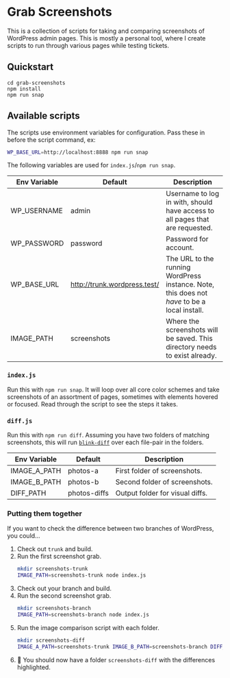Grab Screenshots
================

This is a collection of scripts for taking and comparing screenshots of WordPress admin pages. This is mostly a personal tool, where I create scripts to run through various pages while testing tickets.

## Quickstart

```
cd grab-screenshots
npm install
npm run snap
```

## Available scripts

The scripts use environment variables for configuration. Pass these in before the script command, ex:

```bash
WP_BASE_URL=http://localhost:8888 npm run snap
```

The following variables are used for `index.js`/`npm run snap`.

| Env Variable | Default | Description |
|--------------|---------|-------------|
| WP_USERNAME  | admin | Username to log in with, should have access to all pages that are requested. |
| WP_PASSWORD  | password | Password for account. |
| WP_BASE_URL  | http://trunk.wordpress.test/ | The URL to the running WordPress instance. Note, this does not _have_ to be a local install. |
| IMAGE_PATH | screenshots | Where the screenshots will be saved. This directory needs to exist already. |

### `index.js`

Run this with `npm run snap`. It will loop over all core color schemes and take screenshots of an assortment of pages, sometimes with elements hovered or focused. Read through the script to see the steps it takes.

### `diff.js`

Run this with `npm run diff`. Assuming you have two folders of matching screenshots, this will run [`blink-diff`](http://yahoo.github.io/blink-diff/) over each file-pair in the folders.

| Env Variable | Default | Description |
|--------------|---------|-------------|
| IMAGE_A_PATH | photos-a | First folder of screenshots. |
| IMAGE_B_PATH | photos-b | Second folder of screenshots. |
| DIFF_PATH    | photos-diffs | Output folder for visual diffs. |

### Putting them together

If you want to check the difference between two branches of WordPress, you could…

1. Check out `trunk` and build.
2. Run the first screenshot grab.
	```bash
	mkdir screenshots-trunk
	IMAGE_PATH=screenshots-trunk node index.js
	```
3. Check out your branch and build.
4. Run the second screenshot grab.
	```bash
	mkdir screenshots-branch
	IMAGE_PATH=screenshots-branch node index.js
	```
5. Run the image comparison script with each folder.
	```bash
	mkdir screenshots-diff
	IMAGE_A_PATH=screenshots-trunk IMAGE_B_PATH=screenshots-branch DIFF_PATH=screenshots-diff npm run diff
	```
6. 🎉 You should now have a folder `screenshots-diff` with the differences highlighted.
